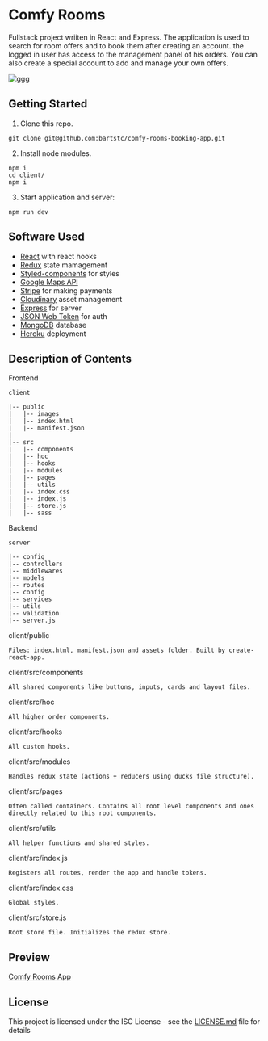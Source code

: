 # Comfy Rooms

Fullstack project wriiten in React and Express. The application is used to search for room offers and to book them after creating an account. the logged in user has access to the management panel of his orders. You can also create a special account to add and manage your own offers.

![ggg](https://user-images.githubusercontent.com/42715741/60240392-14604e80-98b1-11e9-8ea8-1ad8431626b9.png)

## Getting Started

1. Clone this repo.

```
git clone git@github.com:bartstc/comfy-rooms-booking-app.git
```

2. Install node modules.

```
npm i
cd client/
npm i
```

3. Start application and server:

```
npm run dev
```

## Software Used

* [React](https://reactjs.org/) with react hooks
* [Redux](https://redux.js.org/) state mamagement
* [Styled-components](https://www.styled-components.com/) for styles
* [Google Maps API](https://developers.google.com/maps/documentation/)
* [Stripe](https://stripe.com/) for making payments
* [Cloudinary](https://cloudinary.com/) asset management
* [Express](https://expressjs.com/) for server
* [JSON Web Token](https://jwt.io/) for auth
* [MongoDB](https://www.mongodb.com/) database
* [Heroku](https://www.heroku.com/) deployment

## Description of Contents

Frontend
```
client

|-- public
|   |-- images
|   |-- index.html
|   |-- manifest.json
|
|-- src
|   |-- components
|   |-- hoc
|   |-- hooks
|   |-- modules
|   |-- pages
|   |-- utils
|   |-- index.css
|   |-- index.js
|   |-- store.js
|   |-- sass
```

Backend
```
server

|-- config
|-- controllers
|-- middlewares
|-- models
|-- routes
|-- config
|-- services
|-- utils
|-- validation
|-- server.js
```

client/public
```
Files: index.html, manifest.json and assets folder. Built by create-react-app.
```
client/src/components
```
All shared components like buttons, inputs, cards and layout files.
```
client/src/hoc
```
All higher order components.
```
client/src/hooks
```
All custom hooks.
```
client/src/modules
```
Handles redux state (actions + reducers using ducks file structure).
```
client/src/pages
```
Often called containers. Contains all root level components and ones directly related to this root components.
```
client/src/utils
```
All helper functions and shared styles.
```
client/src/index.js
```
Registers all routes, render the app and handle tokens.
```
client/src/index.css
```
Global styles.
```
client/src/store.js
```
Root store file. Initializes the redux store.
```

## Preview

[Comfy Rooms App](https://morning-wave-69516.herokuapp.com/)

## License

This project is licensed under the ISC License - see the [LICENSE.md](LICENSE.md) file for details
